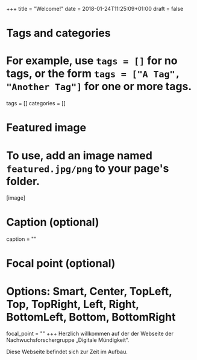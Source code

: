 +++
title = "Welcome!"
date = 2018-01-24T11:25:09+01:00
draft = false

# Tags and categories
# For example, use `tags = []` for no tags, or the form `tags = ["A Tag", "Another Tag"]` for one or more tags.
tags = []
categories = []

# Featured image
# To use, add an image named `featured.jpg/png` to your page's folder. 
[image]
  # Caption (optional)
  caption = ""

  # Focal point (optional)
  # Options: Smart, Center, TopLeft, Top, TopRight, Left, Right, BottomLeft, Bottom, BottomRight
  focal_point = ""
+++
Herzlich willkommen auf der der Webseite der Nachwuchsforschergruppe „Digitale Mündigkeit“.

Diese Webseite befindet sich zur Zeit im Aufbau.